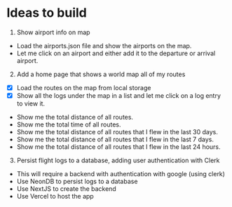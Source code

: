 # Ideas to build

1. Show airport info on map 
- Load the airports.json file and show the airports on the map. 
- Let me click on an airport and either add it to the departure or arrival airport.

2. Add a home page that shows a world map all of my routes
- [x] Load the routes on the map from local storage
- [x] Show all the logs under the map in a list and let me click on a log entry to view it.
- Show me the total distance of all routes.
- Show me the total time of all routes.
- Show me the total distance of all routes that I flew in the last 30 days.
- Show me the total distance of all routes that I flew in the last 7 days.
- Show me the total distance of all routes that I flew in the last 24 hours.

3. Persist flight logs to a database, adding user authentication with Clerk
- This will require a backend with authentication with google (using clerk)
- Use NeonDB to persist logs to a database
- Use NextJS to create the backend
- Use Vercel to host the app 

